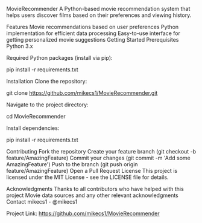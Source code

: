 MovieRecommender
A Python-based movie recommendation system that helps users discover films based on their preferences and viewing history.

Features
Movie recommendations based on user preferences
Python implementation for efficient data processing
Easy-to-use interface for getting personalized movie suggestions
Getting Started
Prerequisites
Python 3.x

Required Python packages (install via pip):

pip install -r requirements.txt

Installation
Clone the repository:

git clone https://github.com/mikecs1/MovieRecommender.git

Navigate to the project directory:

cd MovieRecommender

Install dependencies:

pip install -r requirements.txt

Contributing
Fork the repository
Create your feature branch (git checkout -b feature/AmazingFeature)
Commit your changes (git commit -m 'Add some AmazingFeature')
Push to the branch (git push origin feature/AmazingFeature)
Open a Pull Request
License
This project is licensed under the MIT License - see the LICENSE file for details.

Acknowledgments
Thanks to all contributors who have helped with this project
Movie data sources and any other relevant acknowledgments
Contact
mikecs1 - @mikecs1

Project Link: https://github.com/mikecs1/MovieRecommender

